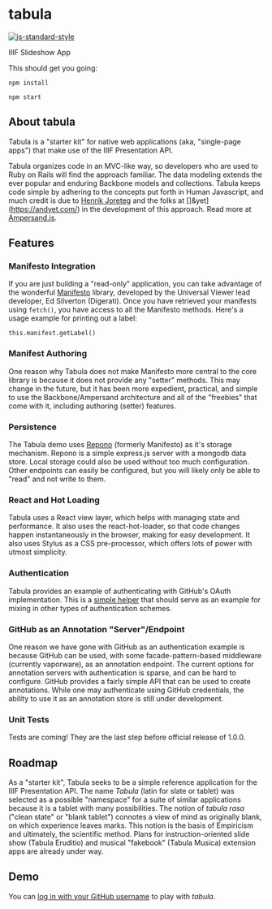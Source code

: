 # tabula
[![js-standard-style](https://img.shields.io/badge/code%20style-standard-brightgreen.svg)](http://standardjs.com/)

IIIF Slideshow App

This should get you going:

```npm install```

```npm start```

## About tabula

Tabula is a "starter kit" for native web applications (aka, "single-page apps") that make use of the IIIF Presentation API.

Tabula organizes code in an MVC-like way, so developers who are used to Ruby on Rails will find the approach familiar.  The data modeling extends the ever popular and enduring Backbone models and collections. Tabula keeps code simple by adhering to the concepts put forth in Human Javascript, and much credit is due to [Henrik Joreteg](https://joreteg.com/) and the folks at []&yet](https://andyet.com/) in the development of this approach.  Read more at [Ampersand.js](https://ampersandjs.com/).

## Features

### Manifesto Integration
If you are just building a "read-only" application, you can take advantage of the wonderful [Manifesto](http://blog.edsilv.com/manifesto/) library, developed by the Universal Viewer lead developer, Ed Silverton (Digerati).  Once you have retrieved your manifests using ```fetch()```, you have access to all the Manifesto methods.  Here's a usage example for printing out a label:

```this.manifest.getLabel()```

### Manifest Authoring
One reason why Tabula does not make Manifesto more central to the core library is because it does not provide any "setter" methods.  This may change in the future, but it has been more expedient, practical, and simple to use the Backbone/Ampersand architecture and all of the "freebies" that come with it, including authoring (setter) features.

### Persistence
The Tabula demo uses [Repono](https://github.com/sdellis/repono) (formerly Manifesto) as it's storage mechanism. Repono is a simple express.js server with a mongodb data store.  Local storage could also be used without too much configuration.  Other endpoints can easily be configured, but you will likely only be able to "read" and not write to them.

### React and Hot Loading
Tabula uses a React view layer, which helps with managing state and performance.  It also uses the react-hot-loader, so that code changes happen instantaneously in the browser, making for easy development.  It also uses Stylus as a CSS pre-processor, which offers lots of power with utmost simplicity.

### Authentication
Tabula provides an example of authenticating with GitHub's OAuth implementation.  This is a [simple helper](https://github.com/sdellis/tabula/blob/master/src/helpers/github-mixin.js) that should serve as an example for mixing in other types of authentication schemes.

### GitHub as an Annotation "Server"/Endpoint
One reason we have gone with GitHub as an authentication example is because GitHub can be used, with some facade-pattern-based middleware (currently vaporware), as an annotation endpoint.  The current options for annotation servers with authentication is sparse, and can be hard to configure.  GitHub provides a fairly simple API that can be used to create annotations.  While one may authenticate using GitHub credentials, the ability to use it as an annotation store is still under development.

### Unit Tests
Tests are coming! They are the last step before official release of 1.0.0.

## Roadmap
As a "starter kit", Tabula seeks to be a simple reference application for the IIIF Presentation API.  The name _Tabula_ (latin for slate or tablet) was selected as a possible "namespace" for a suite of similar applications because it is a tablet with many possibilities.  The notion of _tabula rasa_ ("clean state" or "blank tablet") connotes a view of mind as originally blank, on which experience leaves marks.  This notion is the basis of Empiricism and ultimately, the scientific method.  Plans for instruction-oriented slide show (Tabula Eruditio) and musical "fakebook" (Tabula Musica) extension apps are already under way.

## Demo

You can [log in with your GitHub username](https://tabula.surge.sh) to play with _tabula_.
